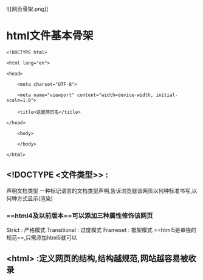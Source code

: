 ![[网页骨架.png]]
# html文件基本骨架
```
<!DOCTYPE html>

<html lang="en">

<head>

    <meta charset="UTF-8">

    <meta name="viewport" content="width=device-width, initial-scale=1.0">

    <title>这是网页名</title>

</head>

	<body>

	</body>

</html>
```
## \<!DOCTYPE <文件类型>> : 
声明文档类型
一种标记语言的文档类型声明,告诉浏览器该网页以何种标准书写,以何种方式显示(渲染)
### ==html4及以前版本==可以添加三种属性修饰该网页
Strict : 严格模式
Transitional :  过度模式
Frameset : 框架模式
==html5是单独的规范==,只需添加html5就可以
## \<html> :定义网页的结构,结构越规范,网站越容易被收录
